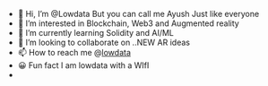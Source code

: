 - 👋 Hi, I’m @Lowdata But you can call me Ayush Just like everyone
- 👀 I’m interested in Blockchain, Web3 and Augmented reality
- 🌱 I’m currently learning Solidity and AI/ML 
- 💞️ I’m looking to collaborate on ..NEW AR ideas
- 📫 How to reach me @[lowdata](url)
- 😀 Fun fact I am lowdata with a WIfI
- <!---
Lowdata/Lowdata is a ✨ special ✨ repository because its `README.md` (this file) appears on your GitHub profile.
You can click the Preview link to take a look at your changes.
--->
